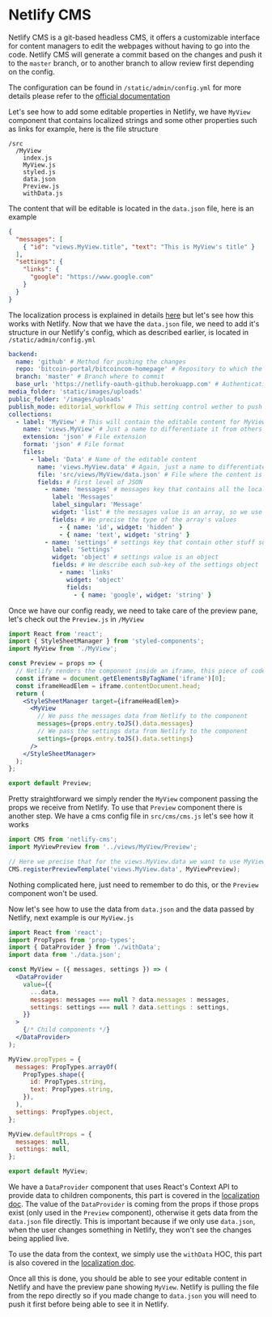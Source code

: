 # Netlify CMS

Netlify CMS is a git-based headless CMS, it offers a customizable interface for content managers to edit the webpages without having to go into the code. Netlify CMS will generate a commit based on the changes and push it to the `master` branch, or to another branch to allow review first depending on the config.

The configuration can be found in `/static/admin/config.yml` for more details please refer to the [official documentation](https://www.netlifycms.org/docs/configuration-options/)

Let's see how to add some editable properties in Netlify, we have `MyView` component that contains localized strings and some other properties such as links for example, here is the file structure

```
/src
  /MyView
    index.js
    MyView.js
    styled.js
    data.json
    Preview.js
    withData.js
```

The content that will be editable is located in the `data.json` file, here is an example

```json
{
  "messages": [
    { "id": "views.MyView.title", "text": "This is MyView's title" }
  ],
  "settings": {
    "links": {
      "google": "https://www.google.com"
    }
  }
}
```

The localization process is explained in details [here](/localization.md) but let's see how this works with Netlify. Now that we have the `data.json` file, we need to add it's structure in our Netlify's config, which as described earlier, is located in `/static/admin/config.yml`

```yml
backend:
  name: 'github' # Method for pushing the changes
  repo: 'bitcoin-portal/bitcoincom-homepage' # Repository to which the edited content need to be committed
  branch: 'master' # Branch where to commit
  base_url: 'https://netlify-oauth-github.herokuapp.com' # Authentication URL
media_folder: 'static/images/uploads'
public_folder: '/images/uploads'
publish_mode: editorial_workflow # This setting control wether to push directly to the branch of to push to another branch for review
collections:
  - label: 'MyView' # This will contain the editable content for MyView component
    name: 'views.MyView' # Just a name to differentiate it from others
    extension: 'json' # File extension
    format: 'json' # File format
    files:
      - label: 'Data' # Name of the editable content
        name: 'views.MyView.data' # Again, just a name to differentiate this file from others
        file: 'src/views/MyView/data.json' # File where the content is located
        fields: # First level of JSON
          - name: 'messages' # messages key that contains all the localized strings
            label: 'Messages'
            label_singular: 'Message'
            widget: 'list' # the messages value is an array, so we use the list widget
            fields: # We precise the type of the array's values
              - { name: 'id', widget: 'hidden' }
              - { name: 'text', widget: 'string' }
          - name: 'settings' # settings key that contain other stuff such as links
            label: 'Settings'
            widget: 'object' # settings value is an object
            fields: # We describe each sub-key of the settings object
              - name: 'links'
                widget: 'object'
                fields:
                  - { name: 'google', widget: 'string' }
```

Once we have our config ready, we need to take care of the preview pane, let's check out the `Preview.js` in `/MyView`

```jsx
import React from 'react';
import { StyleSheetManager } from 'styled-components';
import MyView from './MyView';

const Preview = props => {
  // Netlify renders the component inside an iframe, this piece of code, get the iframe's head element to allow styled-component to add style sheets
  const iframe = document.getElementsByTagName('iframe')[0];
  const iframeHeadElem = iframe.contentDocument.head;
  return (
    <StyleSheetManager target={iframeHeadElem}>
      <MyView
        // We pass the messages data from Netlify to the component
        messages={props.entry.toJS().data.messages}
        // We pass the settings data from Netlify to the component
        settings={props.entry.toJS().data.settings}
      />
    </StyleSheetManager>
  );
};

export default Preview;
```

Pretty straightforward we simply render the `MyView` component passing the props we receive from Netlify. To use that `Preview` component there is another step. We have a cms config file in `src/cms/cms.js` let's see how it works

```js
import CMS from 'netlify-cms';
import MyViewPreview from '../views/MyView/Preview';

// Here we precise that for the views.MyView.data we want to use MyViewPreview for the preview pane
CMS.registerPreviewTemplate('views.MyView.data', MyViewPreview);
```

Nothing complicated here, just need to remember to do this, or the `Preview` component won't be used.

Now let's see how to use the data from `data.json` and the data passed by Netlify, next example is our `MyView.js`

```jsx
import React from 'react';
import PropTypes from 'prop-types';
import { DataProvider } from './withData';
import data from './data.json';

const MyView = ({ messages, settings }) => (
  <DataProvider
    value={{
      ...data,
      messages: messages === null ? data.messages : messages,
      settings: settings === null ? data.settings : settings,
    }}
  >
    {/* Child components */}
  </DataProvider>
);

MyView.propTypes = {
  messages: PropTypes.arrayOf(
    PropTypes.shape({
      id: PropTypes.string,
      text: PropTypes.string,
    }),
  ),
  settings: PropTypes.object,
};

MyView.defaultProps = {
  messages: null,
  settings: null,
};

export default MyView;
```

We have a `DataProvider` component that uses React's Context API to provide data to children components, this part is covered in the [localization doc](/localization.md). The value of the `DataProvider` is coming from the props if those props exist (only used in the `Preview` component), otherwise it gets data from the `data.json` file directly. This is important because if we only use `data.json`, when the user changes something in Netlify, they won't see the changes being applied live.

To use the data from the context, we simply use the `withData` HOC, this part is also covered in the [localization doc](/localization.md).

Once all this is done, you should be able to see your editable content in Netlify and have the preview pane showing `MyView`.
Netlify is pulling the file from the repo directly so if you made change to `data.json` you will need to push it first before being able to see it in Netlify.

